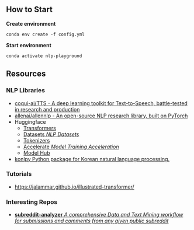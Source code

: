 ## How to Start

**Create environment**
```
conda env create -f config.yml
```

**Start environment**
```
conda activate nlp-playground
```

## Resources

### NLP Libraries
- [coqui-ai/TTS - A deep learning toolkit for Text-to-Speech, battle-tested in research and production](https://github.com/coqui-ai/TTS)
- [allenai/allennlp - An open-source NLP research library, built on PyTorch](https://github.com/allenai/allennlp)
- Huggingface
  - [Transformers](https://github.com/huggingface/transformers)
  - [Datasets _NLP Datasets_](https://github.com/huggingface/datasets)
  - [Tokenizers](https://github.com/huggingface/tokenizers)
  - [Accelerate _Model Training Acceleration_](https://github.com/huggingface/accelerate)
  - [Model Hub](https://huggingface.co/models)
- [konlpy Python package for Korean natural language processing. ](https://github.com/konlpy/konlpy)

### Tutorials
- https://jalammar.github.io/illustrated-transformer/


### Interesting Repos
- [**subreddit-analyzer** _A comprehensive Data and Text Mining workflow for submissions and comments from any given public subreddit_](https://github.com/PhantomInsights/subreddit-analyzer)

